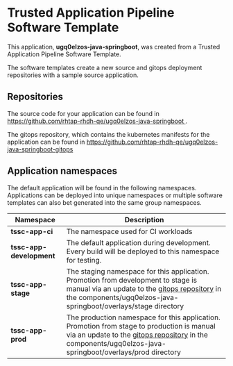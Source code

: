 # Trusted Application Pipeline Software Template

This application, **ugq0elzos-java-springboot**, was created from a Trusted Application Pipeline Software Template.

The software templates create a new source and gitops deployment repositories with a sample source application. 

## Repositories

The source code for your application can be found in [https://github.com/rhtap-rhdh-qe/ugq0elzos-java-springboot ](https://github.com/rhtap-rhdh-qe/ugq0elzos-java-springboot ).
 
The gitops repository, which contains the kubernetes manifests for the application can be found in 
[https://github.com/rhtap-rhdh-qe/ugq0elzos-java-springboot-gitops ](https://github.com/rhtap-rhdh-qe/ugq0elzos-java-springboot-gitops ) 

## Application namespaces 

The default application will be found in the following namespaces. Applications can be deployed into unique namespaces or multiple software templates can also bet generated into the same group namespaces.  

|  Namespace   |  Description   |  
| -------- | -------- |
| **tssc-app-ci** | The namespace used for CI workloads |
| **tssc-app-development** | The default application during development. Every build will be deployed to this namespace for testing. |
| **tssc-app-stage** | The staging namespace for this application. Promotion from development to stage is manual via an update to the [gitops repository](https://github.com/rhtap-rhdh-qe/ugq0elzos-java-springboot-gitops ) in the components/ugq0elzos-java-springboot/overlays/stage directory |
| **tssc-app-prod** | The production namespace for this application. Promotion from stage to production is manual via an update to the [gitops repository](https://github.com/rhtap-rhdh-qe/ugq0elzos-java-springboot-gitops ) in the components/ugq0elzos-java-springboot/overlays/prod directory |